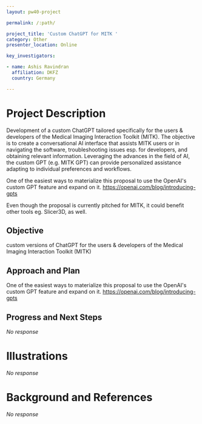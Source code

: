 ```yaml
---
layout: pw40-project

permalink: /:path/

project_title: 'Custom ChatGPT for MITK '
category: Other
presenter_location: Online

key_investigators:

- name: Ashis Ravindran
  affiliation: DKFZ
  country: Germany

---
```


# Project Description

<!-- Add a short paragraph describing the project. -->

Development of a custom ChatGPT tailored specifically for the users & developers of the Medical Imaging Interaction Toolkit (MITK). The objective is to create a conversational AI interface that assists MITK users or in navigating the software, troubleshooting issues esp. for developers, and obtaining relevant information. Leveraging the advances in the field of AI, the custom GPT (e.g. MITK GPT) can provide personalized assistance adapting to individual preferences and workflows.

One of the easiest ways to materialize this proposal to use the OpenAI's custom GPT feature and expand on it.
<https://openai.com/blog/introducing-gpts>

Even though the proposal is currently pitched for MITK, it could benefit other tools eg. Slicer3D, as well.

## Objective

<!-- Describe here WHAT you would like to achieve (what you will have as end result). -->

custom versions of ChatGPT for the users & developers of the Medical Imaging Interaction Toolkit (MITK)

## Approach and Plan

<!-- Describe here HOW you would like to achieve the objectives stated above. -->

One of the easiest ways to materialize this proposal to use the OpenAI's custom GPT feature and expand on it.
<https://openai.com/blog/introducing-gpts>

## Progress and Next Steps

<!-- Update this section as you make progress, describing of what you have ACTUALLY DONE.
     If there are specific steps that you could not complete then you can describe them here, too. -->

*No response*

# Illustrations

<!-- Add pictures and links to videos that demonstrate what has been accomplished. -->

*No response*

# Background and References

<!-- If you developed any software, include link to the source code repository.
     If possible, also add links to sample data, and to any relevant publications. -->

*No response*
